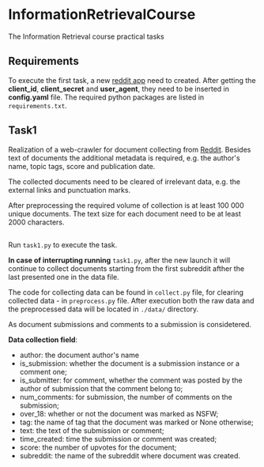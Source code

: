 # InformationRetrievalCourse
The Information Retrieval course practical tasks

## Requirements 
To execute the first task, a new [reddit app](https://www.reddit.com/prefs/apps) need to created. After getting the **client_id**, **client_secret** and **user_agent**, they need to be inserted in **config.yaml** file.
The required python packages are listed in `requirements.txt`.

## Task1
Realization of a web-crawler for document collecting from [Reddit](https://www.reddit.com/). Besides text of documents the additional metadata is required, e.g. the author's name, topic tags,
score and publication date. 

The collected documents need to be cleared of irrelevant data, e.g. the external links and punctuation marks. 

After preprocessing the required volume of collection is at least 100 000 unique documents. The text size for each document need to be at least 2000 characters.
##

Run `task1.py` to execute the task.

**In case of interrupting running** `task1.py`, after the new launch it will continue to collect documents starting from the first subreddit afther the last presented one in the data file. 

The code for collecting data can be found in `collect.py` file, for clearing collected data - in `preprocess.py` file. 
After execution both the raw data and the preprocessed data will be located in `./data/` directory. 

As document submissions and comments to a submission is considetered.

**Data collection field**: 
- author: the document author's name
- is_submission: whether the document is a submission instance or a comment one;
- is_submitter: for comment, whether the comment was posted by the author of submission that the comment belong to;
- num_comments: for submission, the number of comments on the submission;
- over_18: whether or not the document was marked as NSFW;
- tag: the name of tag that the document was marked or None otherwise;
- text: the text of the submission or comment;
- time_created: time the submission or comment was created;
- score: the number of upvotes for the document;
- subreddit: the name of the subreddit where document was created.

